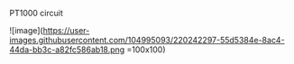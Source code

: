 PT1000 circuit

![image](https://user-images.githubusercontent.com/104995093/220242297-55d5384e-8ac4-44da-bb3c-a82fc586ab18.png =100x100)
